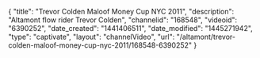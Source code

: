 {
    "title": "Trevor Colden Maloof Money Cup NYC 2011",
    "description": "Altamont flow rider Trevor Colden",
    "channelid": "168548",
    "videoid": "6390252",
    "date_created": "1441406511",
    "date_modified": "1445271942",
    "type": "captivate",
    "layout": "channelVideo",
    "url": "\/altamont\/trevor-colden-maloof-money-cup-nyc-2011\/168548-6390252"
}